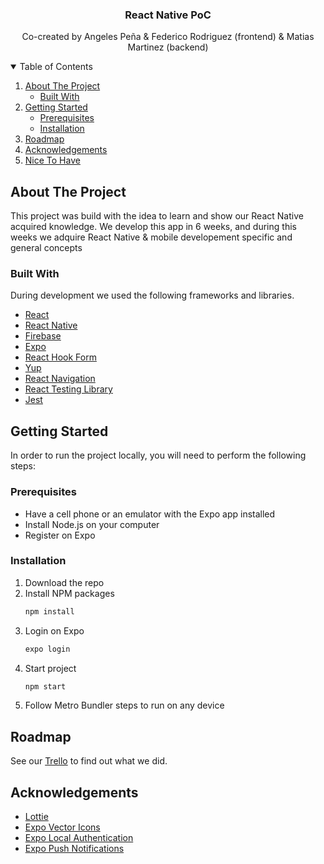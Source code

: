   <h3 align="center">React Native PoC</h3>

  <p align="center">
    Co-created by Angeles Peña & Federico Rodriguez  (frontend) & Matias Martinez (backend)
    <!-- <br />
    <a href="https://gitlab.com/intive_poc/rn_poc/-/blob/dev/"><strong>Explore the docs »</strong></a> -->
  </p>
</p>

<!-- TABLE OF CONTENTS -->
<details open="open">
  <summary>Table of Contents</summary>
  <ol>
    <li>
      <a href="#about-the-project">About The Project</a>
      <ul>
        <li><a href="#built-with">Built With</a></li>
      </ul>
    </li>
    <li>
      <a href="#getting-started">Getting Started</a>
      <ul>
        <li><a href="#prerequisites">Prerequisites</a></li>
        <li><a href="#installation">Installation</a></li>
      </ul>
    </li>
    <li><a href="#roadmap">Roadmap</a></li>
    <li><a href="#acknowledgements">Acknowledgements</a></li>
      <li>
      <a href="#nice-to-have">Nice To Have</a>
      </li>
  </ol>
</details>

<!-- ABOUT THE PROJECT -->

## About The Project

This project was build with the idea to learn and show our React Native acquired knowledge.
We develop this app in 6 weeks, and during this weeks we adquire React Native & mobile developement specific and general concepts

### Built With

During development we used the following frameworks and libraries.

- [React](https://es.reactjs.org/)
- [React Native](https://reactnative.dev/)
- [Firebase](https://firebase.google.com/)
- [Expo](https://expo.io/)
- [React Hook Form](https://react-hook-form.com/)
- [Yup](https://github.com/jquense/yup)
- [React Navigation](https://reactnavigation.org/)
- [React Testing Library](https://testing-library.com/)
- [Jest](https://jestjs.io/)

<!-- GETTING STARTED -->

## Getting Started

In order to run the project locally, you will need to perform the following steps:

### Prerequisites

- Have a cell phone or an emulator with the Expo app installed
- Install Node.js on your computer
- Register on Expo

### Installation

1. Download the repo
2. Install NPM packages
   ```sh
   npm install
   ```
3. Login on Expo
   ```sh
   expo login
   ```
4. Start project
   ```sh
   npm start
   ```
5. Follow Metro Bundler steps to run on any device

<!-- ROADMAP -->

## Roadmap

See our [Trello](https://trello.com/b/kOY7Tom3/poc) to find out what we did.

<!-- ACKNOWLEDGEMENTS -->

## Acknowledgements

- [Lottie](https://airbnb.io/lottie/#/)
- [Expo Vector Icons](https://docs.expo.io/guides/icons/)
- [Expo Local Authentication](https://docs.expo.io/versions/latest/sdk/local-authentication/)
- [Expo Push Notifications](https://docs.expo.io/push-notifications/overview/)